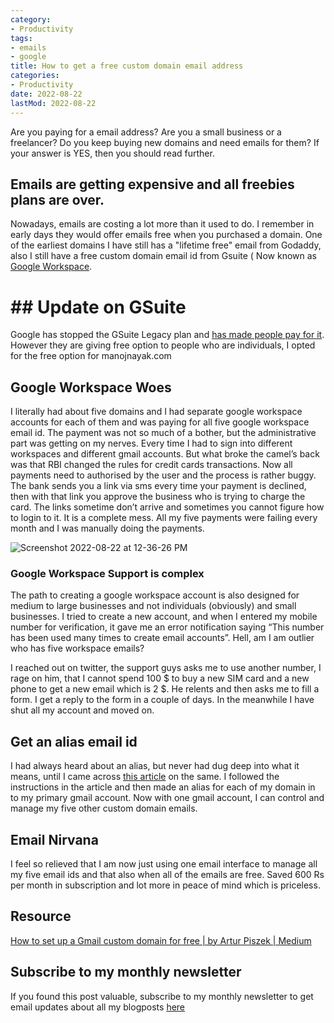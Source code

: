 ```yaml
---
category:
- Productivity
tags:
- emails
- google
title: How to get a free custom domain email address
categories:
- Productivity
date: 2022-08-22
lastMod: 2022-08-22
---
```

Are you paying for a email address? Are you a small business or a freelancer? Do you keep buying new domains and need emails for them?  If your answer is YES, then you should read further.

## Emails are getting expensive and all freebies plans are over.
Nowadays, emails are costing a lot more than it used to do. I remember in early days they would offer emails free when you purchased a domain. One of the earliest domains I have still has a "lifetime free" email from Godaddy, also I still have a free custom domain email id from Gsuite ( Now known as [Google Workspace](https://workspace.google.com/).

# ## Update on GSuite

Google has stopped the GSuite Legacy plan and [has made people pay for it](https://support.google.com/a/answer/60217?product_name=UnuFlow&visit_id=637967487199948467-450874955&rd=1&src=supportwidget0). However they are giving free option to people who are individuals, I opted for the free option for manojnayak.com

## Google Workspace Woes

I literally had about five domains and I had separate google workspace accounts for each of them and was paying for all five google workspace email id. The payment was not so much of a bother, but the administrative part was getting on my nerves. Every time I had to sign into different workspaces and different gmail accounts. But what broke the camel’s back was that RBI changed the rules for credit cards transactions. Now all payments need to authorised by the user and the process is rather buggy. The bank sends you a link via sms every time your payment is declined, then with that link you approve the business who is trying to charge the card. The links sometime don’t arrive and sometimes you cannot figure how to login to it. It is a complete mess. All my five payments were failing every month and I was manually doing the payments.

![Screenshot 2022-08-22 at 12-36-26 PM](https://mataroa.blog/images/16f50369.png)

### Google Workspace Support is complex
The path to creating a google workspace account is also designed for medium to large businesses and not individuals (obviously) and small businesses. I tried to create a new account, and when I entered my mobile number for verification, it gave me an error notification saying “This number has been used many times to create email accounts”. Hell, am I am outlier who has five workspace emails?

I reached out on twitter, the support guys asks me to use another number, I rage on him, that I cannot spend 100 $ to buy a new SIM card and a new phone to get a new email which is 2 $. He relents and then asks me to fill a form. I get a reply to the form in a couple of days. In the meanwhile I have shut all my account and moved on.

## Get an alias email id
I had always heard about an alias, but never had dug deep into what it means, until I came across [this article](https://medium.com/@artpi/how-to-set-up-a-gmail-custom-domain-for-free-50fd73bc451d) on the same. I followed the instructions in the article and then made an alias for each of my domain in to my primary gmail account. Now with one gmail account, I can control and manage my five other custom domain emails.

## Email Nirvana
I feel so relieved that I am now just using one email interface to manage all my five email ids and that also when all of the emails are free. Saved 600 Rs per month in subscription and lot more in peace of mind which is priceless.

## Resource

[How to set up a Gmail custom domain for free | by Artur Piszek | Medium](https://medium.com/@artpi/how-to-set-up-a-gmail-custom-domain-for-free-50fd73bc451d)

## Subscribe to my monthly newsletter

If you found this post valuable, subscribe to my monthly newsletter to get email updates about all my blogposts [here](https://www.getrevue.co/profile/manojnayak)
